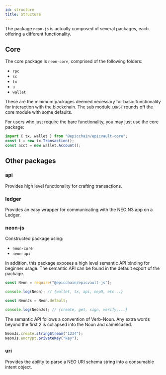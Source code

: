```yaml
---
id: structure
title: Structure
---
```


The package `neon-js` is actually composed of several packages, each offering a
different functionality.

## Core

The core package is `neon-core`, comprised of the following folders:

- `rpc`
- `sc`
- `tx`
- `u`
- `wallet`

These are the minimum packages deemed necessary for basic functionality for
interaction with the blockchain. The sub module `CONST` rounds off the core module with some defaults.

For users who just require the bare functionality, you may just use the core
package:

```js
import { tx, wallet } from "@epicchain/epicvault-core";
const t = new tx.Transaction();
const acct = new wallet.Account();
```

## Other packages

### api
Provides high level functionality for crafting transactions.

### ledger

Provides an easy wrapper for communicating with the NEO N3 app on a Ledger.

### neon-js

Constructed package using:

- `neon-core`
- `neon-api`

In addition, this package exposes a high level semantic API binding for beginner usage. The semantic API can be found in the default export of the package.

```js
const Neon = require("@epicchain/epicvault-js");

console.log(Neon); // {wallet, tx, api, nep5, etc...}

const NeonJs = Neon.default;

console.log(NeonJs); // {create, get, sign, verify,...}
```

The semantic API follows a convention of Verb-Noun. Any extra words beyond the first 2 is collapsed into the Noun and camelcased.

```js
NeonJs.create.stringStream("1234");
NeonJs.encrypt.privateKey("key");
```

### uri

Provides the ability to parse a NEO URI schema string into a consumable intent object.
